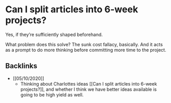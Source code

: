 # Can I split articles into 6-week projects?
Yes, if they’re sufficiently shaped beforehand.

What problem does this solve? The sunk cost fallacy, basically. And it acts as a prompt to do more thinking before committing more time to the project.

## Backlinks
* [[05/10/2020]]
	* Thinking about Charlottes ideas [[Can I split articles into 6-week projects?]], and whether I think we have better ideas available is going to be high yield as well.

<!-- {BearID:82EA8BC4-1399-499C-8AEA-6FE267ED165D-3498-00000417DAE017E2} -->

